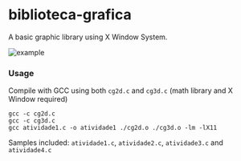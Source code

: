 # biblioteca-grafica

A basic graphic library using X Window System.

![example](https://i.imgur.com/fn6Hdv3.png)

### Usage

Compile with GCC using both ```cg2d.c``` and ```cg3d.c``` (math library and X Window required)
```
gcc -c cg2d.c
gcc -c cg3d.c
gcc atividade1.c -o atividade1 ./cg2d.o ./cg3d.o -lm -lX11
```
  
Samples included: ```atividade1.c```, ```atividade2.c```, ```atividade3.c``` and ```atividade4.c```
